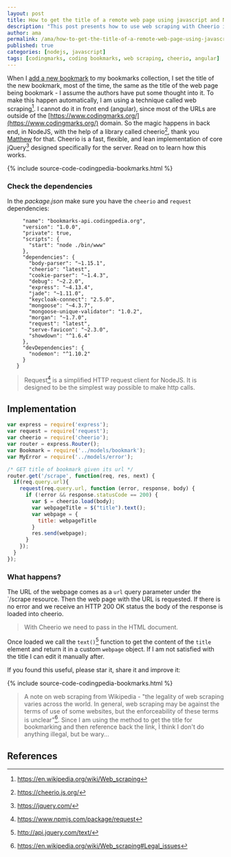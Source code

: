 ```yaml
---
layout: post
title: How to get the title of a remote web page using javascript and NodeJS
description: "This post presents how to use web scraping with Cheerio in a NodeJS backend to retrieve the title of a bookmark added in www.codingmarks.org"
author: ama
permalink: /ama/how-to-get-the-title-of-a-remote-web-page-using-javascript-and-nodejs
published: true
categories: [nodejs, javascript]
tags: [codingmarks, coding bookmarks, web scraping, cheerio, angular]
---
```


When I [add a new bookmark](https://youtu.be/bj22xbE5ZiY?t=5m10s) to my bookmarks collection, I set the title of the new bookmark, most of the time, the same as the title of the web page being bookmark -
 I assume the authors have put some thought into it. To make this happen automatically, I am using a technique called web scraping[^1].  I cannot do it in front end (angular), since most of the URLs are outside
   of the [https://www.codingmarks.org/](https://www.codingmarks.org/) domain. So the magic happens in back end, in NodeJS, with the help of a library called cheerio[^2], thank you [Matthew](https://github.com/matthewmueller) for that.
   Cheerio is a fast, flexible, and lean implementation of core jQuery[^3] designed specifically for the server. Read on to learn how this works.

[^1]: <https://en.wikipedia.org/wiki/Web_scraping>
[^2]: <https://cheerio.js.org/>
[^3]: <https://jquery.com/>

{% include source-code-codingpedia-bookmarks.html %}

<!--more-->

### Check the dependencies

In the _package.json_ make sure you have the `cheerio` and `request` dependencies:

```{
     "name": "bookmarks-api.codingpedia.org",
     "version": "1.0.0",
     "private": true,
     "scripts": {
       "start": "node ./bin/www"
     },
     "dependencies": {
       "body-parser": "~1.15.1",
       "cheerio": "latest",
       "cookie-parser": "~1.4.3",
       "debug": "~2.2.0",
       "express": "~4.13.4",
       "jade": "~1.11.0",
       "keycloak-connect": "2.5.0",
       "mongoose": "~4.3.7",
       "mongoose-unique-validator": "1.0.2",
       "morgan": "~1.7.0",
       "request": "latest",
       "serve-favicon": "~2.3.0",
       "showdown": "^1.6.4"
     },
     "devDependencies": {
       "nodemon": "^1.10.2"
     }
   }
```

> Request[^4] is a simplified HTTP request client for NodeJS. It is designed to be the simplest way possible to make http calls.

[^4]: <https://www.npmjs.com/package/request>

## Implementation

```js
var express = require('express');
var request = require('request');
var cheerio = require('cheerio');
var router = express.Router();
var Bookmark = require('../models/bookmark');
var MyError = require('../models/error');

/* GET title of bookmark given its url */
router.get('/scrape', function(req, res, next) {
  if(req.query.url){
    request(req.query.url, function (error, response, body) {
      if (!error && response.statusCode == 200) {
        var $ = cheerio.load(body);
        var webpageTitle = $("title").text();
        var webpage = {
          title: webpageTitle
        }
        res.send(webpage);
      }
    });
  }
});
```

### What happens?

The URL of the webpage comes as a `url` query parameter under the `/scrape resource. Then the web page with the URL is requested.
If there is no error and we receive an <span class="highlight">HTTP 200 OK status</span> the body of the response is loaded into cheerio.

> With Cheerio we need to pass in the HTML document.

Once loaded we call the  `text()`[^5] function to get the content of the `title` element and return it in a custom `webpage` object. If I am not satisfied with the title I can edit it manually after.

[^5]: <http://api.jquery.com/text/>


If you found this useful, please star it, share it and improve it:

{% include source-code-codingpedia-bookmarks.html %}

> A note on web scraping from Wikipedia - "<span class="highlight">the legality of web scraping varies across the world. In general, web scraping may be against the terms of use of some websites, but the enforceability of these terms is unclear</span>"[^6].
 Since I am using the method to get the title for bookmarking and then reference back the link, Ì think I don't do anything illegal, but be wary...

[^6]: <https://en.wikipedia.org/wiki/Web_scraping#Legal_issues>

## References
